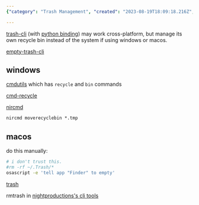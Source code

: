 ```yaml
---
{"category": "Trash Management", "created": "2023-08-19T18:09:18.216Z", "date": "2023-08-19 18:09:18", "description": "Learn how to empty the trash on MacOS using a terminal and discover an alternative cross-platform CLI tool called 'trash-cli' for managing your personal recycle bin. Additionally, explore other related tools such as cmdutils, cmd-recycle, and nircmd for Windows.", "modified": "2023-08-20T01:47:06.484Z", "tags": ["macos", "terminal", "trash", "cli", "trash-cli", "cmdutils", "cmd-recycle"], "title": "recycle bin, trash can cli alternative"}

---
```


[trash-cli](https://github.com/sindresorhus/trash) (with [python binding](https://github.com/sindresorhus/trash-cli)) may work cross-platform, but manage its own recycle bin instead of the system if using windows or macos.

[empty-trash-cli](https://github.com/sindresorhus/empty-trash-cli)

## windows

[cmdutils](http://www.maddogsw.com/cmdutils/) which has `recycle` and `bin` commands

[cmd-recycle](https://github.com/kizzx2/cmd-recycle/)

[nircmd](http://www.nirsoft.net/utils/nircmd.html)
```cmd
nircmd moverecyclebin *.tmp

```

## macos

do this manually:
```bash
# i don't trust this.
#rm -rf ~/.Trash/*
osascript -e 'tell app "Finder" to empty'

```

[trash](https://hasseg.org/trash/)

rmtrash in [nightproductions's cli tools](http://www.nightproductions.net/cli.htm)
